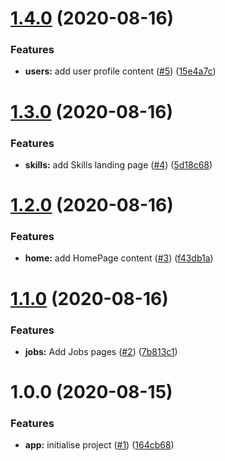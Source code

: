 # [1.4.0](https://github.com/govhack-2020-hack-to-the-future/build-and-connect-client/compare/1.3.0...1.4.0) (2020-08-16)


### Features

* **users:** add user profile content ([#5](https://github.com/govhack-2020-hack-to-the-future/build-and-connect-client/issues/5)) ([15e4a7c](https://github.com/govhack-2020-hack-to-the-future/build-and-connect-client/commit/15e4a7c06e43e78d2f5b6298e3f16e51a15954d0))

# [1.3.0](https://github.com/govhack-2020-hack-to-the-future/build-and-connect-client/compare/1.2.0...1.3.0) (2020-08-16)


### Features

* **skills:** add Skills landing page ([#4](https://github.com/govhack-2020-hack-to-the-future/build-and-connect-client/issues/4)) ([5d18c68](https://github.com/govhack-2020-hack-to-the-future/build-and-connect-client/commit/5d18c68f2edebe9b4de2e698880a6d6c6ef26f12))

# [1.2.0](https://github.com/govhack-2020-hack-to-the-future/build-and-connect-client/compare/1.1.0...1.2.0) (2020-08-16)


### Features

* **home:** add HomePage content ([#3](https://github.com/govhack-2020-hack-to-the-future/build-and-connect-client/issues/3)) ([f43db1a](https://github.com/govhack-2020-hack-to-the-future/build-and-connect-client/commit/f43db1a2506fa30824ffc5a1fb769243ae52e6f0))

# [1.1.0](https://github.com/govhack-2020-hack-to-the-future/build-and-connect-client/compare/1.0.0...1.1.0) (2020-08-16)


### Features

* **jobs:** Add Jobs pages ([#2](https://github.com/govhack-2020-hack-to-the-future/build-and-connect-client/issues/2)) ([7b813c1](https://github.com/govhack-2020-hack-to-the-future/build-and-connect-client/commit/7b813c1776b81068bebec5798f0061db98b16482))

# 1.0.0 (2020-08-15)


### Features

* **app:** initialise project ([#1](https://github.com/govhack-2020-hack-to-the-future/build-and-connect-client/issues/1)) ([164cb68](https://github.com/govhack-2020-hack-to-the-future/build-and-connect-client/commit/164cb6822ec2ca38a08fd36ae27861caec78a9d1))
